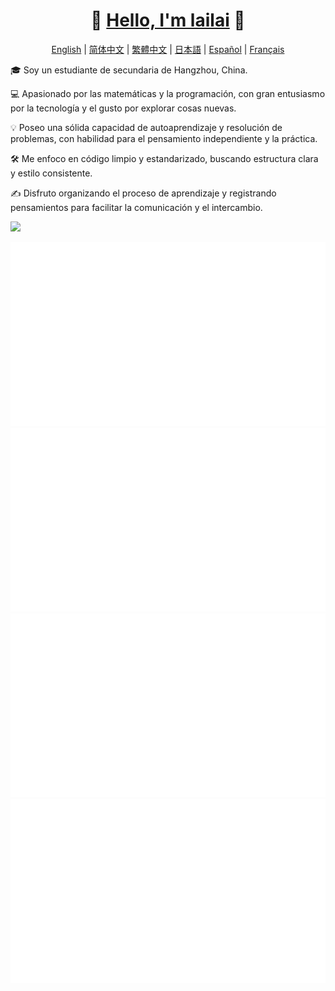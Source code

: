 <div align="center">
  <h1>🎉 <a href="https://www.lailai.one">Hello, I'm lailai</a> 🥳</h1>
  <a href="README.md">English</a> | <a href="README.zh-Hans.md">简体中文</a> | <a href="README.zh-Hant.md">繁體中文</a> | <a href="README.ja.md">日本語</a> | <a href="README.es.md">Español</a> | <a href="README.fr.md">Français</a>
</div>

🎓 Soy un estudiante de secundaria de Hangzhou, China.

💻 Apasionado por las matemáticas y la programación, con gran entusiasmo por la tecnología y el gusto por explorar cosas nuevas.

💡 Poseo una sólida capacidad de autoaprendizaje y resolución de problemas, con habilidad para el pensamiento independiente y la práctica.

🛠️ Me enfoco en código limpio y estandarizado, buscando estructura clara y estilo consistente.

✍️ Disfruto organizando el proceso de aprendizaje y registrando pensamientos para facilitar la comunicación y el intercambio.

![](https://skillicons.dev/icons?i=c,cpp,py,java,md,latex,html,css,js,ts,react,tailwind,qt,cmake,npm,git,github,vscode,visualstudio,linux,windows,docker,cloudflare,wordpress&perline=12)

![](https://raw.githubusercontent.com/lailai0916/github-stats/master/generated/overview.svg#gh-dark-mode-only)
![](https://raw.githubusercontent.com/lailai0916/github-stats/master/generated/overview.svg#gh-light-mode-only)
![](https://raw.githubusercontent.com/lailai0916/github-stats/master/generated/languages.svg#gh-dark-mode-only)
![](https://raw.githubusercontent.com/lailai0916/github-stats/master/generated/languages.svg#gh-light-mode-only)
